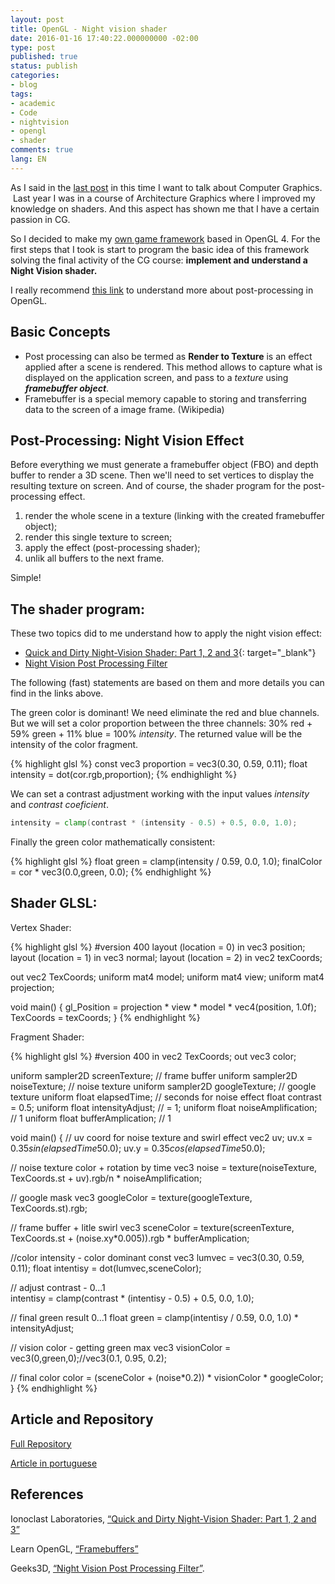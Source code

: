 ```yaml
---
layout: post
title: OpenGL - Night vision shader
date: 2016-01-16 17:40:22.000000000 -02:00
type: post
published: true
status: publish
categories:
- blog
tags:
- academic
- Code
- nightvision
- opengl
- shader
comments: true
lang: EN
---
```


As I said in the <a href="https://tobiasbu.wordpress.com/2016/01/14/2015-year-in-review/" target="_blank">last post</a> in this time I want to talk about Computer Graphics.  Last year I was in a course of Architecture Graphics where I improved my knowledge on shaders. And this aspect has shown me that I have a certain passion in CG.

So I decided to make my <a href="https://tobiasbu.wordpress.com/2015/11/13/tobigl-announcing-a-framework-for-games/" target="_blank">own game framework</a> based in OpenGL 4. For the first steps that I took is start to program the basic idea of this framework solving the final activity of the CG course: **implement and understand a Night Vision shader.**

I really recommend <a href="http://www.learnopengl.com/#!Advanced-OpenGL/Framebuffers" target="_blank">this link</a> to understand more about post-processing in OpenGL.

## Basic Concepts

- Post processing can also be termed as **Render to Texture** is an effect applied after a scene is rendered. This method allows to capture what is displayed on the application screen, and pass to a _texture_ using _**framebuffer object**_.
- Framebuffer is a special memory capable to storing and transferring data to the screen of a image frame. (Wikipedia)

## Post-Processing: Night Vision Effect

Before everything we must generate a framebuffer object (FBO) and depth buffer to render a 3D scene. Then we'll need to set vertices to display the resulting texture on screen. And of course, the shader program for the post-processing effect.

1. render the whole scene in a texture (linking with the created framebuffer object);
2. render this single texture to screen;
3. apply the effect (post-processing shader);
4. unlik all buffers to the next frame.

Simple!

## The shader program:

These two topics did to me understand how to apply the night vision effect:

- [Quick and Dirty Night-Vision Shader: Part 1, 2 and 3](http://blog.ionoclast.com/2014/04/quick-and-dirty-night-vision-shader-part-1/){: target="_blank"}
- [Night Vision Post Processing Filter](http://www.geeks3d.com/20091009/shader-library-night-vision-post-processingfilter-glsl/)

The following (fast) statements are based on them and more details you can find in the links above.

The green color is dominant! We need eliminate the red and blue channels. But we will set a color proportion between the three channels: 30% red + 59% green + 11% blue = 100% <em>intensity</em>. The returned value will be the intensity of the color fragment.

{% highlight glsl %}
const vec3 proportion = vec3(0.30, 0.59, 0.11);
float intensity = dot(cor.rgb,proportion);
{% endhighlight %}

We can set a contrast adjustment working with the input values _intensity_ and _contrast coeficient_.

```glsl
intensity = clamp(contrast * (intensity - 0.5) + 0.5, 0.0, 1.0);
```

Finally the green color mathematically consistent:

{% highlight glsl %}
float green = clamp(intensity / 0.59, 0.0, 1.0);
finalColor = cor * vec3(0.0,green, 0.0);
{% endhighlight %}

## Shader GLSL:

Vertex Shader:

{% highlight glsl %}
#version 400
layout (location = 0) in vec3 position;
layout (location = 1) in vec3 normal;
layout (location = 2) in vec2 texCoords;

out vec2 TexCoords;
uniform mat4 model;
uniform mat4 view;
uniform mat4 projection;

void main()
{
  gl_Position = projection * view * model * vec4(position, 1.0f);
  TexCoords = texCoords;
}
{% endhighlight %}

Fragment Shader:

{% highlight glsl %}
#version 400
in vec2 TexCoords;
out vec3 color;

uniform sampler2D screenTexture; // frame buffer
uniform sampler2D noiseTexture; // noise texture
uniform sampler2D googleTexture; // google texture
uniform float elapsedTime; // seconds for noise effect
float contrast = 0.5;
uniform float intensityAdjust; // = 1;
uniform float noiseAmplification; // 1
uniform float bufferAmplication; // 1

void main()
{
  // uv coord for noise texture and swirl effect
  vec2 uv;
  uv.x = 0.35*sin(elapsedTime*50.0);
  uv.y = 0.35*cos(elapsedTime*50.0);

  // noise texture color + rotation by time
  vec3 noise = texture(noiseTexture, TexCoords.st + uv).rgb/n * noiseAmplification;

  // google mask
  vec3 googleColor = texture(googleTexture, TexCoords.st).rgb;

  // frame buffer + litle swirl
  vec3 sceneColor = texture(screenTexture, TexCoords.st + (noise.xy*0.005)).rgb * bufferAmplication;

  //color intensity - color dominant
  const vec3 lumvec = vec3(0.30, 0.59, 0.11);
  float intentisy = dot(lumvec,sceneColor);

  // adjust contrast - 0...1<br />
  intentisy = clamp(contrast * (intentisy - 0.5) + 0.5, 0.0, 1.0);

  // final green result 0...1
  float green = clamp(intentisy / 0.59, 0.0, 1.0) * intensityAdjust;

  // vision color - getting green max
  vec3 visionColor = vec3(0,green,0);//vec3(0.1, 0.95, 0.2);

  // final color
  color = (sceneColor + (noise*0.2)) * visionColor * googleColor;
}
{% endhighlight %}

## Article and Repository

[Full Repository](https://bitbucket.org/ulrichBR/archgfx)

[Article in portuguese](https://drive.google.com/open?id=0B0spb4kkmET9Q3ZrTUhjMWo3MnM")

## References

Ionoclast Laboratories, [“Quick and Dirty Night-Vision Shader: Part 1, 2 and 3”](http://blog.ionoclast.com/2014/04/quick-and-dirty-night-vision-shader-part-1/)

Learn OpenGL, [“Framebuffers”](http://www.learnopengl.com/#!Advanced-OpenGL/Framebuffers)

Geeks3D, [“Night Vision Post Processing Filter”](http://www.geeks3d.com/20091009/shader-library-night-vision-post-processingfilter-glsl/).

